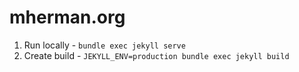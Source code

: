 # mherman.org

1. Run locally - `bundle exec jekyll serve`
1. Create build - `JEKYLL_ENV=production bundle exec jekyll build`

